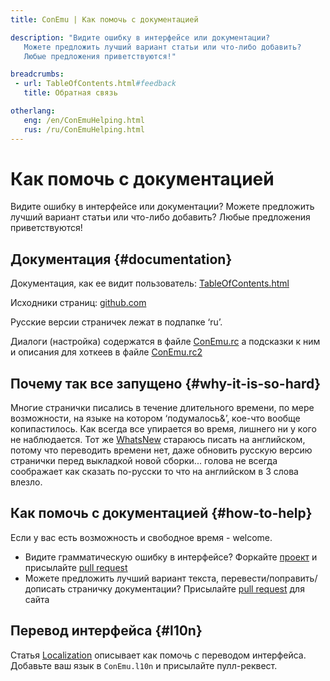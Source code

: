 ```yaml
---
title: ConEmu | Как помочь с документацией

description: "Видите ошибку в интерфейсе или документации?
   Можете предложить лучший вариант статьи или что-либо добавить?
   Любые предложения приветствуются!"

breadcrumbs:
 - url: TableOfContents.html#feedback
   title: Обратная связь

otherlang:
   eng: /en/ConEmuHelping.html
   rus: /ru/ConEmuHelping.html
---
```


# Как помочь с документацией

Видите ошибку в интерфейсе или документации?
Можете предложить лучший вариант статьи или что-либо добавить?
Любые предложения приветствуются!


## Документация  {#documentation}

Документация, как ее видит пользователь: [TableOfContents.html](TableOfContents.html)

Исходники страниц: [github.com](https://github.com/ConEmu/ConEmu.github.io)

Русские версии страничек лежат в подпапке ‘ru’.

Диалоги (настройка) содержатся в файле
[ConEmu.rc](https://github.com/Maximus5/ConEmu/blob/alpha/src/ConEmu/ConEmu.rc)
а подсказки к ним и описания для хоткеев в файле
[ConEmu.rc2](https://github.com/Maximus5/ConEmu/blob/alpha/src/ConEmu/ConEmu.rc2)


## Почему так все запущено  {#why-it-is-so-hard}

Многие странички писались в течение длительного времени, по мере возможности,
на языке на котором ‘подумалось&’, кое-что вообще копипастилось.
Как всегда все упирается во время, лишнего ни у кого не наблюдается.
Тот же [WhatsNew](Whats_New.html) стараюсь писать на английском,
потому что переводить времени нет, даже обновить русскую версию странички
перед выкладкой новой сборки...
голова не всегда соображает как сказать по-русски то что на английском в 3 слова влезло.


## Как помочь с документацией  {#how-to-help}

Если у вас есть возможность и свободное время - welcome.

  - Видите грамматическую ошибку в интерфейсе? Форкайте [проект](https://github.com/Maximus5/ConEmu) и присылайте [pull request](https://github.com/Maximus5/ConEmu/pulls)
  - Можете предложить лучший вариант текста, перевести/поправить/дописать страничку документации? Присылайте [pull request](https://github.com/ConEmu/ConEmu.github.io/pulls) для сайта


## Перевод интерфейса  {#l10n}

Статья [Localization](Localization.html) описывает как помочь с переводом интерфейса.
Добавьте ваш язык в `ConEmu.l10n` и присылайте пулл-реквест.

